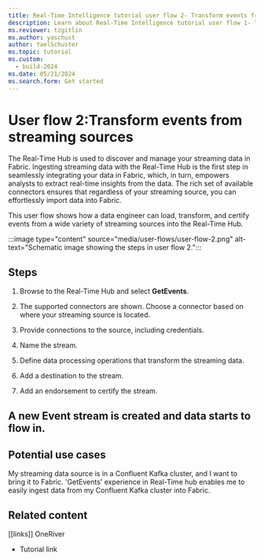 ```yaml
---
title: Real-Time Intelligence tutorial user flow 2- Transform events from streaming sources
description: Learn about Real-Time Intelligence tutorial user flow 1- Transform events from streaming sources in Microsoft Fabric.
ms.reviewer: tzgitlin
ms.author: yaschust
author: YaelSchuster
ms.topic: tutorial
ms.custom:
  - build-2024
ms.date: 05/21/2024
ms.search.form: Get started
---
```

# User flow 2:Transform events from streaming sources

The Real-Time Hub is used to discover and manage your streaming data in Fabric. Ingesting streaming data with the Real-Time Hub is the first step in seamlessly integrating your data in Fabric, which, in turn, empowers analysts to extract real-time insights from the data. The rich set of available connectors ensures that regardless of your streaming source, you can effortlessly import data into Fabric. 

This user flow shows how a data engineer can load, transform, and certify events from a wide variety of streaming sources into the Real-Time Hub. 

:::image type="content" source="media/user-flows/user-flow-2.png" alt-text="Schematic image showing the steps in user flow 2.":::

## Steps

1. Browse to the Real-Time Hub and select **GetEvents**.

1. The supported connectors are shown. Choose a connector based on where your streaming source is located.

1. Provide connections to the source, including credentials.

1. Name the stream.

1. Define data processing operations that transform the streaming data.

1. Add a destination to the stream.

1. Add an endorsement to certify the stream.

## A new Event stream is created and data starts to flow in.

## Potential use cases

My streaming data source is in a Confluent Kafka cluster, and I want to
bring it to Fabric. 'GetEvents' experience in Real-Time hub enables me
to easily ingest data from my Confluent Kafka cluster into Fabric.

## Related content

\[\[links\]\] OneRiver

-   Tutorial link
